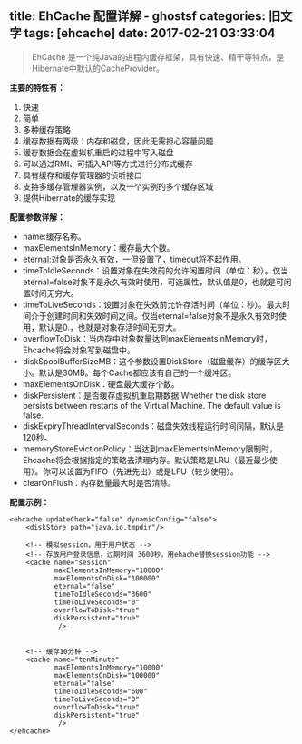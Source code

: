 title: EhCache 配置详解 - ghostsf
categories: 旧文字
tags: [ehcache]
date: 2017-02-21 03:33:04
---
> EhCache 是一个纯Java的进程内缓存框架，具有快速、精干等特点，是Hibernate中默认的CacheProvider。

**主要的特性有：**
1. 快速
2. 简单
3. 多种缓存策略
4. 缓存数据有两级：内存和磁盘，因此无需担心容量问题
5. 缓存数据会在虚拟机重启的过程中写入磁盘
6. 可以通过RMI、可插入API等方式进行分布式缓存
7. 具有缓存和缓存管理器的侦听接口
8. 支持多缓存管理器实例，以及一个实例的多个缓存区域
9. 提供Hibernate的缓存实现

**配置参数详解：**

 - name:缓存名称。
 - maxElementsInMemory：缓存最大个数。
 - eternal:对象是否永久有效，一但设置了，timeout将不起作用。
 - timeToIdleSeconds：设置对象在失效前的允许闲置时间（单位：秒）。仅当eternal=false对象不是永久有效时使用，可选属性，默认值是0，也就是可闲置时间无穷大。
 - timeToLiveSeconds：设置对象在失效前允许存活时间（单位：秒）。最大时间介于创建时间和失效时间之间。仅当eternal=false对象不是永久有效时使用，默认是0.，也就是对象存活时间无穷大。
 - overflowToDisk：当内存中对象数量达到maxElementsInMemory时，Ehcache将会对象写到磁盘中。
 - diskSpoolBufferSizeMB：这个参数设置DiskStore（磁盘缓存）的缓存区大小。默认是30MB。每个Cache都应该有自己的一个缓冲区。
 - maxElementsOnDisk：硬盘最大缓存个数。
 - diskPersistent：是否缓存虚拟机重启期数据 Whether the disk store persists between
   restarts of the Virtual Machine. The default value is false.
 - diskExpiryThreadIntervalSeconds：磁盘失效线程运行时间间隔，默认是120秒。
 - memoryStoreEvictionPolicy：当达到maxElementsInMemory限制时，Ehcache将会根据指定的策略去清理内存。默认策略是LRU（最近最少使用）。你可以设置为FIFO（先进先出）或是LFU（较少使用）。
 - clearOnFlush：内存数量最大时是否清除。

**配置示例：**

    <ehcache updateCheck="false" dynamicConfig="false">
    	<diskStore path="java.io.tmpdir"/>
    
    	<!-- 模拟session，用于用户状态 -->
    	<!-- 存放用户登录信息，过期时间 3600秒，用ehache替换session功能 -->
        <cache name="session"
               maxElementsInMemory="10000"
               maxElementsOnDisk="100000"
               eternal="false"
               timeToIdleSeconds="3600"
               timeToLiveSeconds="0"
               overflowToDisk="true"
               diskPersistent="true"
                />
    	
    	
    	<!-- 缓存10分钟 -->
        <cache name="tenMinute"
               maxElementsInMemory="10000"
               maxElementsOnDisk="100000"
               eternal="false"
               timeToIdleSeconds="600"
               timeToLiveSeconds="0"
               overflowToDisk="true"
               diskPersistent="true"
                />
    </ehcache>

